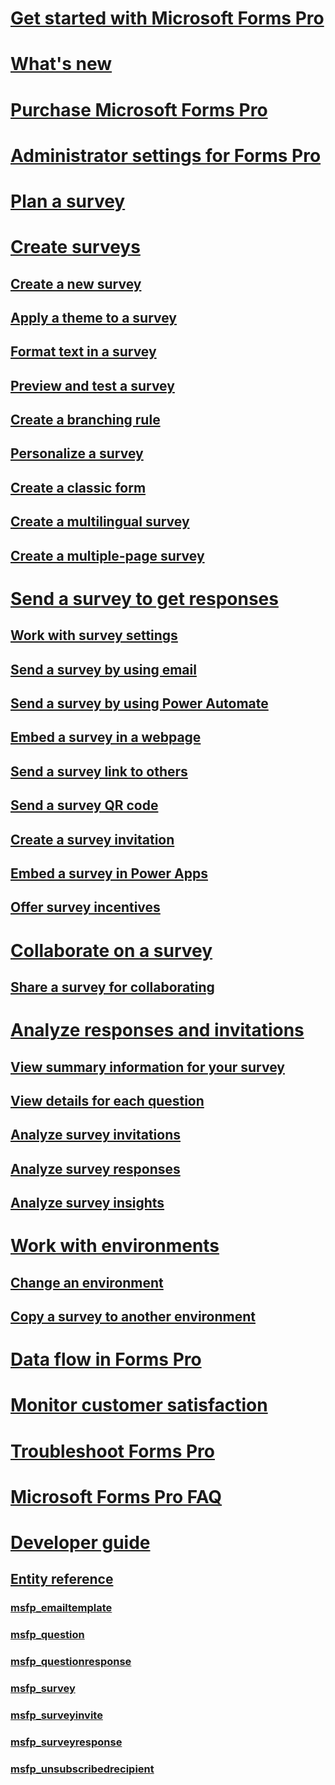 # [Get started with Microsoft Forms Pro](get-started.md) 

# [What's new](whats-new.md)

# [Purchase Microsoft Forms Pro](purchase.md)

# [Administrator settings for Forms Pro](admin-settings.md)

# [Plan a survey](plan-survey.md)

# [Create surveys](create-survey.md)
## [Create a new survey](create-new-survey.md)
## [Apply a theme to a survey](apply-theme.md)  
## [Format text in a survey](survey-text-format.md)
## [Preview and test a survey](preview-test-survey.md) 
## [Create a branching rule](create-branching-rule.md) 
## [Personalize a survey](personalize-survey.md)
## [Create a classic form](create-classic-form.md)
## [Create a multilingual survey](create-multilingual-survey.md)
## [Create a multiple-page survey](create-multipage-survey.md)

# [Send a survey to get responses](send-survey.md)
## [Work with survey settings](invite-settings.md)  
## [Send a survey by using email](send-survey-email.md)  
## [Send a survey by using Power Automate](send-survey-flow.md)  
## [Embed a survey in a webpage](embed-web-page.md)  
## [Send a survey link to others](send-survey-link.md)  
## [Send a survey QR code](send-survey-qrcode.md)  
## [Create a survey invitation](create-survey-invite.md)
## [Embed a survey in Power Apps](embed-survey-powerapps.md)
## [Offer survey incentives](survey-incentives.md)

# [Collaborate on a survey](collaborate-survey.md)  
## [Share a survey for collaborating](share-survey-collaborate.md)  

# [Analyze responses and invitations](analyze-responses-invites.md)  
## [View summary information for your survey](view-summary-information.md)  
## [View details for each question](view-details-each-question.md)  
## [Analyze survey invitations](analyze-survey-invitations.md)  
## [Analyze survey responses](analyze-survey-responses.md)  
## [Analyze survey insights](analyze-survey-insights.md)  

# [Work with environments](choose-environment.md)
## [Change an environment](change-environment.md)
## [Copy a survey to another environment](copy-survey-environment.md)

# [Data flow in Forms Pro](data-flow.md)

# [Monitor customer satisfaction](customer-satisfaction-app.md)

# [Troubleshoot Forms Pro](troubleshoot.md)

# [Microsoft Forms Pro FAQ](mfp-faq.md)

# [Developer guide](developer/developer-guide.md)
## [Entity reference](developer/forms-pro-reference.md)
### [msfp_emailtemplate](developer/reference/entities/msfp_emailtemplate.md)
### [msfp_question](developer/reference/entities/msfp_question.md)
### [msfp_questionresponse](developer/reference/entities/msfp_questionresponse.md)
### [msfp_survey](developer/reference/entities/msfp_survey.md)
### [msfp_surveyinvite](developer/reference/entities/msfp_surveyinvite.md)
### [msfp_surveyresponse](developer/reference/entities/msfp_surveyresponse.md)
### [msfp_unsubscribedrecipient](developer/reference/entities/msfp_unsubscribedrecipient.md)
